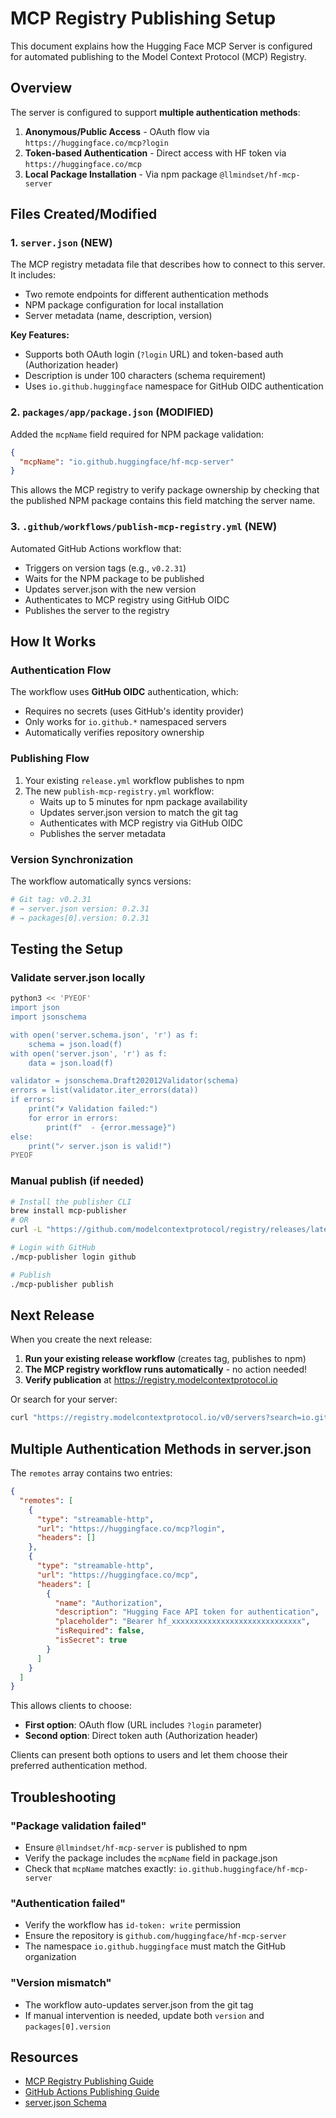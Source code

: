 # MCP Registry Publishing Setup

This document explains how the Hugging Face MCP Server is configured for automated publishing to the Model Context Protocol (MCP) Registry.

## Overview

The server is configured to support **multiple authentication methods**:

1. **Anonymous/Public Access** - OAuth flow via `https://huggingface.co/mcp?login`
2. **Token-based Authentication** - Direct access with HF token via `https://huggingface.co/mcp`
3. **Local Package Installation** - Via npm package `@llmindset/hf-mcp-server`

## Files Created/Modified

### 1. `server.json` (NEW)
The MCP registry metadata file that describes how to connect to this server. It includes:
- Two remote endpoints for different authentication methods
- NPM package configuration for local installation
- Server metadata (name, description, version)

**Key Features:**
- Supports both OAuth login (`?login` URL) and token-based auth (Authorization header)
- Description is under 100 characters (schema requirement)
- Uses `io.github.huggingface` namespace for GitHub OIDC authentication

### 2. `packages/app/package.json` (MODIFIED)
Added the `mcpName` field required for NPM package validation:
```json
{
  "mcpName": "io.github.huggingface/hf-mcp-server"
}
```

This allows the MCP registry to verify package ownership by checking that the published NPM package contains this field matching the server name.

### 3. `.github/workflows/publish-mcp-registry.yml` (NEW)
Automated GitHub Actions workflow that:
- Triggers on version tags (e.g., `v0.2.31`)
- Waits for the NPM package to be published
- Updates server.json with the new version
- Authenticates to MCP registry using GitHub OIDC
- Publishes the server to the registry

## How It Works

### Authentication Flow
The workflow uses **GitHub OIDC** authentication, which:
- Requires no secrets (uses GitHub's identity provider)
- Only works for `io.github.*` namespaced servers
- Automatically verifies repository ownership

### Publishing Flow
1. Your existing `release.yml` workflow publishes to npm
2. The new `publish-mcp-registry.yml` workflow:
   - Waits up to 5 minutes for npm package availability
   - Updates server.json version to match the git tag
   - Authenticates with MCP registry via GitHub OIDC
   - Publishes the server metadata

### Version Synchronization
The workflow automatically syncs versions:
```bash
# Git tag: v0.2.31
# → server.json version: 0.2.31
# → packages[0].version: 0.2.31
```

## Testing the Setup

### Validate server.json locally
```bash
python3 << 'PYEOF'
import json
import jsonschema

with open('server.schema.json', 'r') as f:
    schema = json.load(f)
with open('server.json', 'r') as f:
    data = json.load(f)

validator = jsonschema.Draft202012Validator(schema)
errors = list(validator.iter_errors(data))
if errors:
    print("✗ Validation failed:")
    for error in errors:
        print(f"  - {error.message}")
else:
    print("✓ server.json is valid!")
PYEOF
```

### Manual publish (if needed)
```bash
# Install the publisher CLI
brew install mcp-publisher
# OR
curl -L "https://github.com/modelcontextprotocol/registry/releases/latest/download/mcp-publisher_$(uname -s | tr '[:upper:]' '[:lower:]')_$(uname -m | sed 's/x86_64/amd64/;s/aarch64/arm64/').tar.gz" | tar xz mcp-publisher

# Login with GitHub
./mcp-publisher login github

# Publish
./mcp-publisher publish
```

## Next Release

When you create the next release:

1. **Run your existing release workflow** (creates tag, publishes to npm)
2. **The MCP registry workflow runs automatically** - no action needed!
3. **Verify publication** at https://registry.modelcontextprotocol.io

Or search for your server:
```bash
curl "https://registry.modelcontextprotocol.io/v0/servers?search=io.github.huggingface/hf-mcp-server"
```

## Multiple Authentication Methods in server.json

The `remotes` array contains two entries:

```json
{
  "remotes": [
    {
      "type": "streamable-http",
      "url": "https://huggingface.co/mcp?login",
      "headers": []
    },
    {
      "type": "streamable-http",
      "url": "https://huggingface.co/mcp",
      "headers": [
        {
          "name": "Authorization",
          "description": "Hugging Face API token for authentication",
          "placeholder": "Bearer hf_xxxxxxxxxxxxxxxxxxxxxxxxxxxxx",
          "isRequired": false,
          "isSecret": true
        }
      ]
    }
  ]
}
```

This allows clients to choose:
- **First option**: OAuth flow (URL includes `?login` parameter)
- **Second option**: Direct token auth (Authorization header)

Clients can present both options to users and let them choose their preferred authentication method.

## Troubleshooting

### "Package validation failed"
- Ensure `@llmindset/hf-mcp-server` is published to npm
- Verify the package includes the `mcpName` field in package.json
- Check that `mcpName` matches exactly: `io.github.huggingface/hf-mcp-server`

### "Authentication failed"
- Verify the workflow has `id-token: write` permission
- Ensure the repository is `github.com/huggingface/hf-mcp-server`
- The namespace `io.github.huggingface` must match the GitHub organization

### "Version mismatch"
- The workflow auto-updates server.json from the git tag
- If manual intervention is needed, update both `version` and `packages[0].version`

## Resources

- [MCP Registry Publishing Guide](https://raw.githubusercontent.com/modelcontextprotocol/registry/refs/heads/main/docs/guides/publishing/publish-server.md)
- [GitHub Actions Publishing Guide](https://raw.githubusercontent.com/modelcontextprotocol/registry/refs/heads/main/docs/guides/publishing/github-actions.md)
- [server.json Schema](https://static.modelcontextprotocol.io/schemas/2025-10-17/server.schema.json)
